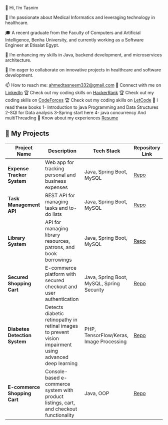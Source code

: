  👋 Hi, I’m Tasnim

👀 I’m passionate about Medical Informatics and leveraging technology in healthcare.

🎓 A recent graduate from the Faculty of Computers and Artificial Intelligence, Benha University, and currently working as a Software Engineer at Etisalat Egypt.

🌱 I’m enhancing my skills in Java, backend development, and microservices architecture.

💬 I’m eager to collaborate on innovative projects in healthcare and software development.

📫 How to reach me: [ahmedtasneem332@gmail.com](mailto:ahmedtasneem332@gmail.com)
 💼 Connect with me on [LinkedIn](https://www.linkedin.com/in/tasneem-ahmed-337b18201/)
 🏆 Check out my coding skills on [HackerRank](https://www.hackerrank.com/profile/ahmedtasneem332)
🏆 Check out my coding skills on [CodeForces](https://codeforces.com/profile/tasneem505)
🏆 Check out my coding skills on [LetCode](https://leetcode.com/u/Tasneem011/)
📙 I read these books
  1- Introduction to java Programming and Data Structures
  2-SQl for Data analysis
  3-Spring start here
  4- java concurrency And multiThreading 
📄 Know about my experiences [Resume](https://drive.google.com/drive/quota)
## 🚀 My Projects

| Project Name                        | Description                                                                                               | Tech Stack                                 | Repository Link                                                            |
|-------------------------------------|-----------------------------------------------------------------------------------------------------------|--------------------------------------------|----------------------------------------------------------------------------|
| **Expense Tracker System**          | Web app for tracking personal and business expenses                                                       | Java, Spring Boot, MySQL                   | [Repo](https://github.com/Tasneem011/Expense_Tracker_System)              |
| **Task Management API**             | REST API for managing tasks and to-do lists                                                               | Java, Spring Boot, MySQL                   | [Repo](https://github.com/Tasneem011/Task_Management_API)                 |
| **Library System**                  | API for managing library resources, patrons, and book borrowings                                          | Java, Spring Boot, MySQL                   | [Repo](https://github.com/Tasneem011/Library-System)                      |
| **Secured Shopping Cart**           | E-commerce platform with secured checkout and user authentication                                         | Java, Spring Boot, MySQL, Spring Security  | [Repo](https://github.com/Tasneem011/SecuredShoppingCart)                 |
| **Diabetes Detection System**       | Detects diabetic retinopathy in retinal images to prevent vision impairment using advanced deep learning  | PHP, TensorFlow/Keras, Image Processing    | [Repo](https://github.com/Tasneem011/Graduation-Project)                  |
| **E-commerce Shopping Cart**        | Console-based e-commerce system with product listings, cart, and checkout functionality                   | Java, OOP                                  | [Repo](https://github.com/Tasneem011/E-commerce-Shopping-Cart)            |


